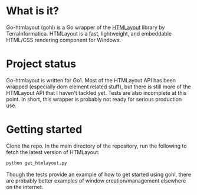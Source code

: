 # What is it?
Go-htmlayout (gohl) is a Go wrapper of the [HTMLayout](http://www.terrainformatica.com/htmlayout/) library by TerraInformatica.  HTMLayout is a fast, lightweight, and embeddable HTML/CSS rendering component for Windows.

# Project status
Go-htmlayout is written for Go1.  Most of the HTMLayout API has been wrapped (especially dom element related stuff), but there is still more of the HTMLayout API that I haven't tackled yet.  Tests are also incomplete at this point.  In short, this wrapper is probably not ready for serious production use.

# Getting started
Clone the repo.  In the main directory of the repository, run the following to fetch the latest version of HTMLayout:

```bash
python get_htmlayout.py
```

Though the tests provide an example of how to get started using gohl, there are probably better examples of window creation/management elsewhere on the internet.
